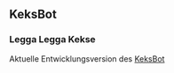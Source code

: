## KeksBot
### Legga Legga Kekse

Aktuelle Entwicklungsversion des [KeksBot](https://discord.gg/g8AkYzWRCK)
